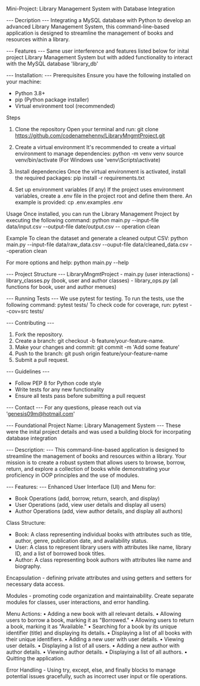 Mini-Project: Library Management System with Database Integration

--- Decription ---
Integrating a MySQL database with Python to develop an advanced Library Management System, this command-line-based application is designed to streamline the management of books and resources within a library. 

--- Features ---
Same user interference and features listed below for inital project Library Management System but with added functionality to interact with the MySQL database 'library_db'

--- Installation: ---
Prerequisites
Ensure you have the following installed on your machine:
- Python 3.8+
- pip (Python package installer)
- Virtual environment tool (recommended)

Steps
1. Clone the repository
Open your terminal and run:
git clone <https://github.com/codenamehenny/LibraryMngmtProject.git>

2. Create a virtual environment
It's recommended to create a virtual environment to manage dependencies:
python -m venv venv
source venv/bin/activate (For Windows use 'venv\Scripts\activate)

3. Install dependencies
Once the virtual environment is activated, install the required packages:
pip install -r requirements.txt

4. Set up environment variables (if any)
If the project uses environment variables, create a .env file in the project root and define them there. 
An example is provided:
cp .env.examples .env

Usage
Once installed, you can run the Library Management Project by executing the following command:
python main.py --input-file data/input.csv --output-file date/output.csv -- operation clean

Example
To clean the dataset and generate a cleaned output CSV:
python main.py --input-file data/raw_data.csv --ouput-file data/cleaned_data.csv --operation clean

For more options and help:
python main.py --help

--- Project Structure ---
LibraryMngmtProject
    - main.py (user interactions)
    - library_classes.py (book, user and author classes)
    - library_ops.py (all functions for book, user and author menues)

--- Running Tests ---
We use pytest for testing. To run the tests, use the following command:
pytest tests/
To check code for coverage, run:
pytest --cov=src tests/

--- Contributing ---
1. Fork the repository.
2. Create a branch: git checkout -b feature/your-feature-name.
3. Make your changes and commit: git commit -m 'Add some feature'
4. Push to the branch: git push origin feature/your-feature-name
5. Submit a pull request.

--- Guidelines ---
- Follow PEP 8 for Python code style
- Write tests for any new functionality
- Ensure all tests pass before submitting a pull request

--- Contact ---
For any questions, please reach out via 'genesis09m@hotmail.com'



---  Foundational Project Name: Library Management System ---
These were the inital project details and was used a building block for incorpating database integration

--- Description: ---
This command-line-based application is designed to streamline the management of books and resources within a library. Your mission is to create a robust system that allows users to browse, borrow, return, and explore a collection of books while demonstrating your proficiency in OOP principles and the use of modules.

--- Features: ---
Enhanced User Interface (UI) and Menu for:
- Book Operations (add, borrow, return, search, and display)
- User Operations (add, view user details and display all users)
- Author Operations (add, view author details, and display all authors)

Class Structure:
- Book: A class representing individual books with attributes such as title, author,  genre, publication date, and availability status.
- User: A class to represent library users with attributes like name, library ID, and a list of borrowed book titles.
- Author: A class representing book authors with attributes like name and biography.

Encapsulation - defining private attributes and using getters and setters for necessary data access.

Modules - promoting code organization and maintainability. Create separate modules for classes, user interactions, and error handling.

Menu Actions:
• Adding a new book with all relevant details.
• Allowing users to borrow a book, marking it as "Borrowed."
• Allowing users to return a book, marking it as "Available."
• Searching for a book by its unique identifier (title) and displaying its details.
• Displaying a list of all books with their unique identifiers.
• Adding a new user with user details.
• Viewing user details.
• Displaying a list of all users.
• Adding a new author with author details.
• Viewing author details.
• Displaying a list of all authors.
• Quitting the application.

Error Handling - Using try, except, else, and finally blocks to manage potential issues gracefully, such as incorrect user input or file operations.
